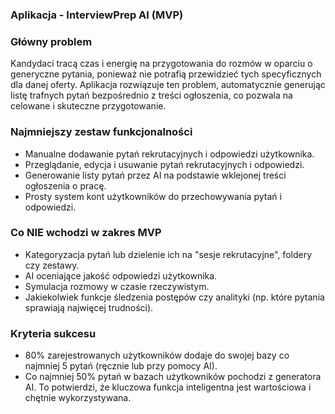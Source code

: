 ### Aplikacja - InterviewPrep AI (MVP)

### Główny problem

Kandydaci tracą czas i energię na przygotowania do rozmów w oparciu o generyczne pytania, ponieważ nie potrafią przewidzieć tych specyficznych dla danej oferty. Aplikacja rozwiązuje ten problem, automatycznie generując listę trafnych pytań bezpośrednio z treści ogłoszenia, co pozwala na celowane i skuteczne przygotowanie.

### Najmniejszy zestaw funkcjonalności

- Manualne dodawanie pytań rekrutacyjnych i odpowiedzi użytkownika.
- Przeglądanie, edycja i usuwanie pytań rekrutacyjnych i odpowiedzi.
- Generowanie listy pytań przez AI na podstawie wklejonej treści ogłoszenia o pracę.
- Prosty system kont użytkowników do przechowywania pytań i odpowiedzi.

### Co NIE wchodzi w zakres MVP

- Kategoryzacja pytań lub dzielenie ich na "sesje rekrutacyjne", foldery czy zestawy.
- AI oceniające jakość odpowiedzi użytkownika.
- Symulacja rozmowy w czasie rzeczywistym.
- Jakiekolwiek funkcje śledzenia postępów czy analityki (np. które pytania sprawiają najwięcej trudności).

### Kryteria sukcesu

- 80% zarejestrowanych użytkowników dodaje do swojej bazy co najmniej 5 pytań (ręcznie lub przy pomocy AI).
- Co najmniej 50% pytań w bazach użytkowników pochodzi z generatora AI. To potwierdzi, że kluczowa funkcja inteligentna jest wartościowa i chętnie wykorzystywana.

